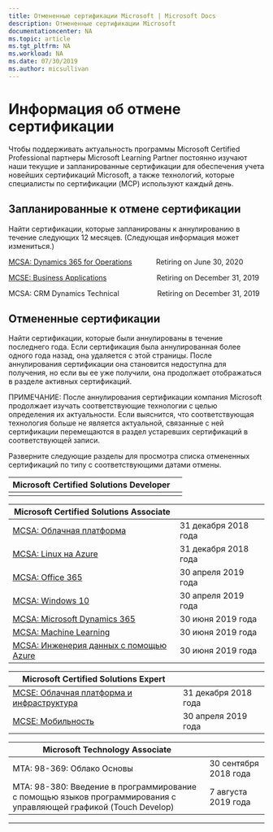 ```yaml
---
title: Отмененные сертификации Microsoft | Microsoft Docs
description: Отмененные сертификации Microsoft
documentationcenter: NA
ms.topic: article
ms.tgt_pltfrm: NA
ms.workload: NA
ms.date: 07/30/2019
ms.author: micsullivan
---
```

# Информация об отмене сертификации

Чтобы поддерживать актуальность программы Microsoft Certified Professional партнеры Microsoft Learning Partner постоянно изучают наши текущие и запланированные сертификации для обеспечения учета новейших сертификаций Microsoft, а также технологий, которые специалисты по сертификации (MCP) используют каждый день.

## Запланированные к отмене сертификации

Найти сертификации, которые запланированы к аннулированию в течение следующих 12 месяцев. (Следующая информация может измениться.) 

[MCSA: Dynamics 365 for Operations](https://www.microsoft.com/ru-ru/learning/mcsa-microsoft-dynamics-365-for-operations.aspx)&nbsp;&nbsp;&nbsp;&nbsp;&nbsp;&nbsp;&nbsp;&nbsp;&nbsp;&nbsp;&nbsp;&nbsp;Retiring on June 30, 2020  

[MCSE: Business Applications](https://www.microsoft.com/ru-ru/learning/mcse-business-applications.aspx)&nbsp;&nbsp;&nbsp;&nbsp;&nbsp;&nbsp;&nbsp;&nbsp;&nbsp;&nbsp;&nbsp;&nbsp;&nbsp;&nbsp;&nbsp;&nbsp;&nbsp;&nbsp;&nbsp;&nbsp;&nbsp;&nbsp;&nbsp;&nbsp; Retiring on December 31, 2019  

MCSA: CRM Dynamics Technical&nbsp;&nbsp;&nbsp;&nbsp;&nbsp;&nbsp;&nbsp;&nbsp;&nbsp;&nbsp;&nbsp;&nbsp;&nbsp;&nbsp;&nbsp;&nbsp;&nbsp;&nbsp; Retiring on December 31, 2019  

## Отмененные сертификации

Найти сертификации, которые были аннулированы в течение последнего года. Если сертификация была аннулированная более одного года назад, она удаляется с этой страницы. После аннулирования сертификации она становится недоступна для получения, но если вы ее уже получили, она продолжает отображаться в разделе активных сертификаций.

ПРИМЕЧАНИЕ: После аннулирования сертификации компания Microsoft продолжает изучать соответствующие технологии с целью определения их актуальности. Если выяснится, что соответствующая технология больше не является актуальной, связанные с ней сертификации перемещаются в раздел устаревших сертификаций в соответствующей записи.

Разверните следующие разделы для просмотра списка отмененных сертификаций по типу с соответствующими датами отмены.

| Microsoft Certified Solutions Developer                                            |                    |
| ---------------------------------------------------------------------------------- | ------------------ |
|                                                                                    |                    |

| Microsoft Certified Solutions Associate                                            |                    |
| ---------------------------------------------------------------------------------- | ------------------ |
| [MCSA: Облачная платформа](https://www.microsoft.com/ru-ru/learning/mcsa-cloud-platform-certification.aspx)                     | 31 декабря 2018 года  |
| [MCSA: Linux на Azure](https://www.microsoft.com/ru-ru/learning/mcsa-linux-azure-certification.aspx)                        | 31 декабря 2018 года  |
| [MCSA: Office 365](https://www.microsoft.com/ru-ru/learning/mcsa-office365-certification.aspx)                              | 30 апреля 2019 года     |
| [MCSA: Windows 10](https://www.microsoft.com/ru-ru/learning/mcsa-windows-10-certifications.aspx)                            | 30 апреля 2019 года     |
| [MCSA: Microsoft Dynamics 365](https://www.microsoft.com/ru-ru/learning/mcsa-microsoft-dynamics-365.aspx)                   | 30 июня 2019 года      |
| [MCSA: Machine Learning](https://www.microsoft.com/ru-ru/learning/mcsa-machine-learning.aspx)                               | 30 июня 2019 года      |
| [MCSA: Инженерия данных с помощью Azure](https://www.microsoft.com/ru-ru/learning/mcsa-data-engineering-with-azure.aspx)         | 30 июня 2019 года      |

| Microsoft Certified Solutions Expert                                               |                    |
| ---------------------------------------------------------------------------------- | ------------------ |
| [MCSE: Облачная платформа и инфраструктура](https://www.microsoft.com/ru-ru/learning/mcse-cloud-platform-infrastructure.aspx) | 31 декабря 2018 года  |
| [MCSE: Мобильность](https://www.microsoft.com/ru-ru/learning/mcse-mobility-certification.aspx)                                 | 30 апреля 2019 года     |

| Microsoft Technology Associate                                                     |                    |
| ---------------------------------------------------------------------------------- | ------------------ |
| MTA: 98-369: Облако Основы                                                                                             | 30 сентября 2018 года |
| MTA: 98-380: Введение в программирование с помощью языков программирования с управляющей графикой (Touch Develop)                                        | 7 августа 2019 года     |
___
